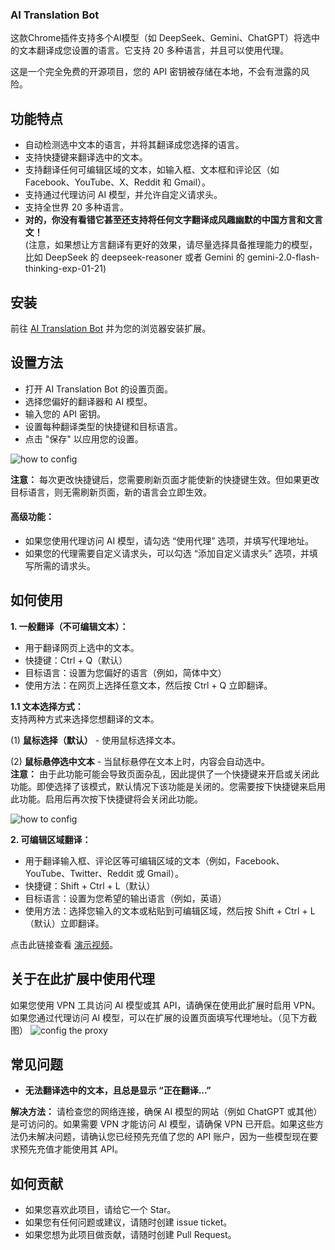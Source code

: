 ### AI Translation Bot

这款Chrome插件支持多个AI模型（如 DeepSeek、Gemini、ChatGPT）将选中的文本翻译成您设置的语言。它支持 20 多种语言，并且可以使用代理。

这是一个完全免费的开源项目，您的 API 密钥被存储在本地，不会有泄露的风险。

## 功能特点
- 自动检测选中文本的语言，并将其翻译成您选择的语言。
- 支持快捷键来翻译选中的文本。
- 支持翻译任何可编辑区域的文本，如输入框、文本框和评论区（如 Facebook、YouTube、X、Reddit 和 Gmail）。
- 支持通过代理访问 AI 模型，并允许自定义请求头。
- 支持全世界 20 多种语言。
- **对的，你没有看错它甚至还支持将任何文字翻译成风趣幽默的中国方言和文言文！**  
  (注意，如果想让方言翻译有更好的效果，请尽量选择具备推理能力的模型，比如 DeepSeek 的 deepseek-reasoner 或者 Gemini 的 gemini-2.0-flash-thinking-exp-01-21)  

## 安装
前往 [AI Translation Bot](https://chromewebstore.google.com/detail/chatgpt-translation-bot/fglemdfemikhijpgojdobdgplbcfomdf) 并为您的浏览器安装扩展。

## 设置方法
- 打开 AI Translation Bot 的设置页面。
- 选择您偏好的翻译器和 AI 模型。
- 输入您的 API 密钥。
- 设置每种翻译类型的快捷键和目标语言。
- 点击 "保存" 以应用您的设置。

![how to config](/images/how-to-config.png)

**注意：** 每次更改快捷键后，您需要刷新页面才能使新的快捷键生效。但如果更改目标语言，则无需刷新页面，新的语言会立即生效。

#### 高级功能：
- 如果您使用代理访问 AI 模型，请勾选 “使用代理” 选项，并填写代理地址。
- 如果您的代理需要自定义请求头，可以勾选 “添加自定义请求头” 选项，并填写所需的请求头。

## 如何使用
**1. 一般翻译（不可编辑文本）：**

- 用于翻译网页上选中的文本。
- 快捷键：Ctrl + Q（默认）
- 目标语言：设置为您偏好的语言（例如，简体中文）
- 使用方法：在网页上选择任意文本，然后按 Ctrl + Q 立即翻译。

**1.1 文本选择方式：**    
支持两种方式来选择您想翻译的文本。

(1) **鼠标选择（默认）** - 使用鼠标选择文本。

(2) **鼠标悬停选中文本** - 当鼠标悬停在文本上时，内容会自动选中。  
**注意：** 由于此功能可能会导致页面杂乱，因此提供了一个快捷键来开启或关闭此功能。即使选择了该模式，默认情况下该功能是关闭的。您需要按下快捷键来启用此功能。启用后再次按下快捷键将会关闭此功能。

![how to config](/images/how-to-config-1.png)

**2. 可编辑区域翻译：**

- 用于翻译输入框、评论区等可编辑区域的文本（例如，Facebook、YouTube、Twitter、Reddit 或 Gmail）。
- 快捷键：Shift + Ctrl + L（默认）
- 目标语言：设置为您希望的输出语言（例如，英语）
- 使用方法：选择您输入的文本或粘贴到可编辑区域，然后按 Shift + Ctrl + L（默认）立即翻译。

点击此链接查看 [演示视频](https://www.youtube.com/watch?v=tr90eCvougE)。

## 关于在此扩展中使用代理
如果您使用 VPN 工具访问 AI 模型或其 API，请确保在使用此扩展时启用 VPN。
如果您通过代理访问 AI 模型，可以在扩展的设置页面填写代理地址。（见下方截图）
![config the proxy](/images/free-proxy.png)

## 常见问题
- **无法翻译选中的文本，且总是显示 “正在翻译...”**

**解决方法：** 请检查您的网络连接，确保 AI 模型的网站（例如 ChatGPT 或其他）是可访问的。如果需要 VPN 才能访问 AI 模型，请确保 VPN 已开启。如果这些方法仍未解决问题，请确认您已经预先充值了您的 API 账户，因为一些模型现在要求预先充值才能使用其 API。

## 如何贡献
* 如果您喜欢此项目，请给它一个 Star。
* 如果您有任何问题或建议，请随时创建 issue ticket。
* 如果您想为此项目做贡献，请随时创建 Pull Request。
